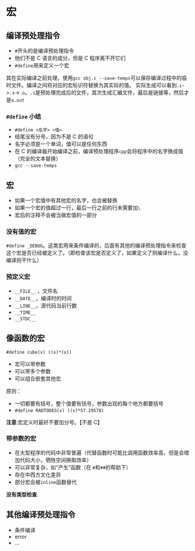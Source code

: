 # 宏

## 编译预处理指令

- `#`开头的是编译预处理指令
- 他们不是 C 语言的成分，但是 C 程序离不开它们
- `#define`用来定义一个宏

其在实际编译之前处理，使用`gcc obj.c --save-temps`可以保存编译过程中的临时文件。编译之间将对应的宏标识符替换为其实际的值。
实际生成可以看到`.i`->`.s`->`.o`。`.i`是预处理完成后的文件，其次生成汇编文件，最后是链接等，然后才是`a.out`

### `#define` 小结

- `#define <名字> <值>`
- 结尾没有分号，因为不是 C 的语句
- 名字必须是一个单词，值可以是任何东西
- 在 C 的编译器开始编译之前，编译预处理程序`cpp`会将程序中的名字换成值（完全的文本替换）
- `gcc --save-temps`

## 宏

- 如果一个宏值中有其他宏的名字，也会被替换
- 如果一个宏的值超过一行，最后一行之前的行末需要加`\`
- 宏后的注释不会被当做宏值的一部分

### 没有值的宏

`#define _DEBUG`。这类宏用来条件编译的，后面有其他的编译预处理指令来检查这个宏是否已经被定义了。（即检查该宏是否定义了，如果定义了则编译什么，没编译则干什么）

### 预定义宏

- `__FILE__` ，文件名
- `__DATE__`，编译时的时间
- `__LINE__`，源代码当前行数
- `__TIME__`
- `__STDC__`

## 像函数的宏

`#define cube(x) ((x)*(x))`
- 宏可以带参数
- 可以带多个参数
- 可以组合嵌套其他宏

原则： 
- 一切都要有括号，整个值要有括号，参数出现的每个地方都要括号
- `#define RADTODEG(x) ((x)*57.29578)`

**注意**:宏定义时最好不要加分号。【不是 C】

### 带参数的宏

- 在大型程序的代码中非常普遍（代替函数时可能比调用函数效率高，但是会增加代码大小，牺牲空间换取效率）
- 可以非常复杂，如“产生”函数（在 `#`和`##`的帮助下）
- 存在中西方文化差异
- 部分宏会被`inline`函数替代

**没有类型检查**.

## 其他编译预处理指令

- 条件编译
- error
- ...